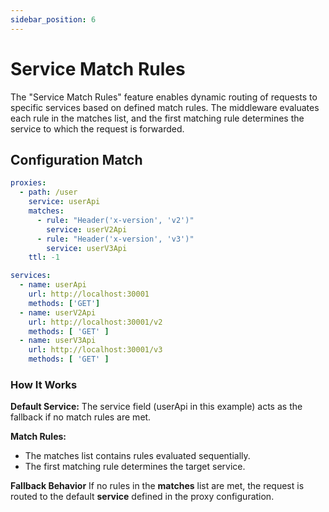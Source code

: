 ```yaml
---
sidebar_position: 6
---
```


# Service Match Rules

The "Service Match Rules" feature enables dynamic routing of requests to specific services based on defined match rules. The middleware evaluates each rule in the matches list, and the first matching rule determines the service to which the request is forwarded.

## Configuration Match

```yaml
proxies:
  - path: /user
    service: userApi
    matches:
      - rule: "Header('x-version', 'v2')"
        service: userV2Api
      - rule: "Header('x-version', 'v3')"
        service: userV3Api
    ttl: -1

services:
  - name: userApi
    url: http://localhost:30001
    methods: ['GET']
  - name: userV2Api
    url: http://localhost:30001/v2
    methods: [ 'GET' ]
  - name: userV3Api
    url: http://localhost:30001/v3
    methods: [ 'GET' ]
```

### How It Works

**Default Service:**
The service field (userApi in this example) acts as the fallback if no match rules are met.

**Match Rules:**
- The matches list contains rules evaluated sequentially.
- The first matching rule determines the target service.

**Fallback Behavior**
If no rules in the **matches** list are met, the request is routed to the default **service** defined in the proxy configuration.


